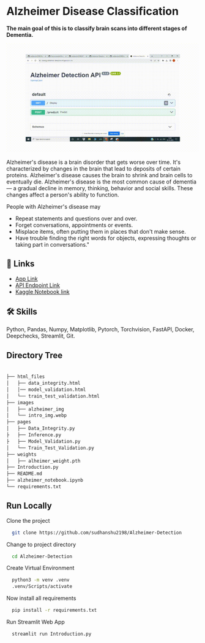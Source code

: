 
# Alzheimer Disease Classification

**The main goal of this is to classify brain scans into different stages of Dementia.**

![](https://github.com/sudhanshu2198/Alzheimer-Detection/blob/main/images/Alz_api.gif)

Alzheimer's disease is a brain disorder that gets worse over time. It's characterized by changes in the brain that lead to deposits of certain proteins. Alzheimer's disease causes the brain to shrink and brain cells to eventually die. Alzheimer's disease is the most common cause of dementia — a gradual decline in memory, thinking, behavior and social skills. These changes affect a person's ability to function.

People with Alzheimer's disease may
- Repeat statements and questions over and over.
- Forget conversations, appointments or events.
- Misplace items, often putting them in places that don't make sense.
- Have trouble finding the right words for objects, expressing thoughts or taking part in conversations."

## 🔗 Links

 - [App Link](https://alzheimer-detection-deepchecks.streamlit.app/)
 - [API Endpoint Link](https://srastog-alzheimer-detection.hf.space/docs)
 - [Kaggle Notebook link](https://www.kaggle.com/code/sudhanshu2198/alzheimer-s-detection/notebook)


## 🛠 Skills
Python, Pandas, Numpy, Matplotlib, Pytorch, Torchvision, FastAPI, Docker, Deepchecks, Streamlit, Git. 

## Directory Tree
```bash

├── html_files
│   ├── data_integrity.html
│   │── model_validation.html
│   └── train_test_validation.html 
├── images
│   ├── alzheimer_img
│   └── intro_img.webp
├── pages
│   ├── Data_Integrity.py
├   ├── Inference.py
├   ├── Model_Validation.py
│   └── Train_Test_Validation.py
├── weights
│   ├── alheimer_weight.pth 
├── Introduction.py
├── README.md
├── alzheimer_notebook.ipynb
└── requirements.txt
```

## Run Locally

Clone the project

```bash
  git clone https://github.com/sudhanshu2198/Alzheimer-Detection
```

Change to project directory

```bash
  cd Alzheimer-Detection
```

Create Virtual Environment

```bash
  python3 -m venv .venv
  .venv/Scripts/activate
```


Now install all requirements

```bash
  pip install -r requirements.txt
```

Run Streamlit Web App
```bash
  streamlit run Introduction.py
```

